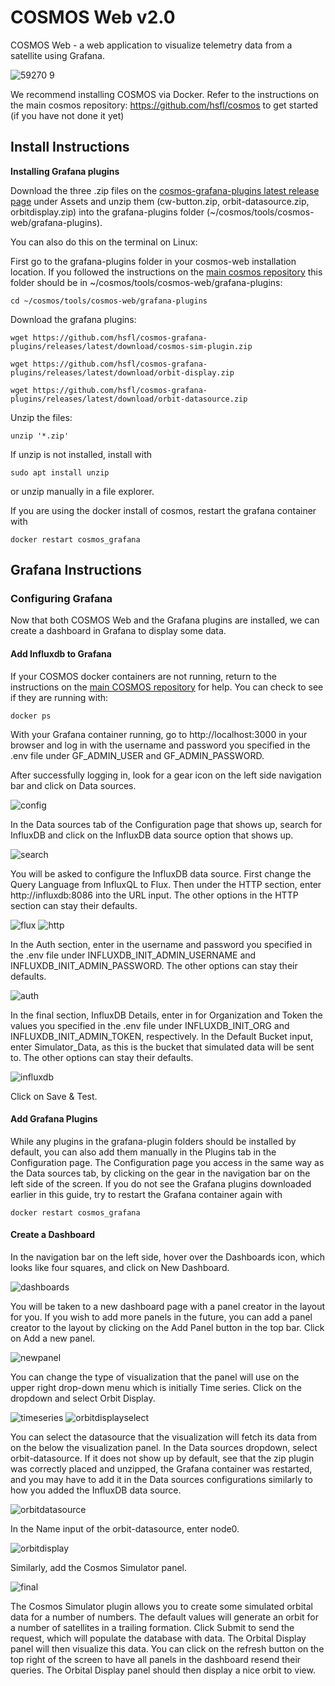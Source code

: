 # COSMOS Web v2.0

COSMOS Web - a web application to visualize telemetry data from a satellite using Grafana. 

![59270 9](https://user-images.githubusercontent.com/1541868/159378681-836b043d-a14a-44c6-a586-7de8fca09ad0.png)

We recommend installing COSMOS via Docker. Refer to the instructions on the main cosmos repository: https://github.com/hsfl/cosmos to get started (if you have not done it yet)


## Install Instructions

**Installing Grafana plugins**

Download the three .zip files on the [cosmos-grafana-plugins latest release page](https://github.com/hsfl/cosmos-grafana-plugins/releases/latest) under Assets and unzip them (cw-button.zip, orbit-datasource.zip, orbitdisplay.zip) into the grafana-plugins folder (~/cosmos/tools/cosmos-web/grafana-plugins).

You can also do this on the terminal on Linux:

First go to the grafana-plugins folder in your cosmos-web installation location. If you followed the instructions on the [main cosmos repository](https://github.com/hsfl/cosmos) this folder should be in ~/cosmos/tools/cosmos-web/grafana-plugins:
```
cd ~/cosmos/tools/cosmos-web/grafana-plugins
```
Download the grafana plugins:
```
wget https://github.com/hsfl/cosmos-grafana-plugins/releases/latest/download/cosmos-sim-plugin.zip
```
```
wget https://github.com/hsfl/cosmos-grafana-plugins/releases/latest/download/orbit-display.zip
```
```
wget https://github.com/hsfl/cosmos-grafana-plugins/releases/latest/download/orbit-datasource.zip
```
Unzip the files:
```
unzip '*.zip'
```
If unzip is not installed, install with 
```
sudo apt install unzip
```
or unzip manually in a file explorer.

If you are using the docker install of cosmos, restart the grafana container with
```
docker restart cosmos_grafana
```

## Grafana Instructions

### Configuring Grafana

Now that both COSMOS Web and the Grafana plugins are installed, we can create a dashboard in Grafana to display some data.

#### Add Influxdb to Grafana

If your COSMOS docker containers are not running, return to the instructions on the [main COSMOS repository](https://github.com/hsfl/cosmos) for help. You can check to see if they are running with:
```
docker ps
```

With your Grafana container running, go to http://localhost:3000 in your browser and log in with the username and password you specified in the .env file under GF_ADMIN_USER and GF_ADMIN_PASSWORD.

After successfully logging in, look for a gear icon on the left side navigation bar and click on Data sources.

![config](https://user-images.githubusercontent.com/40340250/181689735-ebddd500-1d52-450d-b303-3faa41f390a1.png)

In the Data sources tab of the Configuration page that shows up, search for InfluxDB and click on the InfluxDB data source option that shows up.

![search](https://user-images.githubusercontent.com/40340250/181689931-ffa7dad8-2af5-4918-b9ce-41bda782e4ed.png)

You will be asked to configure the InfluxDB data source. First change the Query Language from InfluxQL to Flux. Then under the HTTP section, enter http://influxdb:8086 into the URL input. The other options in the HTTP section can stay their defaults.

![flux](https://user-images.githubusercontent.com/40340250/181690011-02be9b43-2fc0-4dac-afcb-d4d181cb84e3.png)
![http](https://user-images.githubusercontent.com/40340250/181690193-61e66432-facb-418f-9da4-df054f8aa165.png)

In the Auth section, enter in the username and password you specified in the .env file under INFLUXDB_INIT_ADMIN_USERNAME and INFLUXDB_INIT_ADMIN_PASSWORD. The other options can stay their defaults.

![auth](https://user-images.githubusercontent.com/40340250/181690434-3ab81720-8190-4abf-99c1-47ace7faabcd.png)

In the final section, InfluxDB Details, enter in for Organization and Token the values you specified in the .env file under INFLUXDB_INIT_ORG and INFLUXDB_INIT_ADMIN_TOKEN, respectively. In the Default Bucket input, enter Simulator_Data, as this is the bucket that simulated data will be sent to. The other options can stay their defaults.

![influxdb](https://user-images.githubusercontent.com/40340250/181690736-636a1b5f-fbcf-40ea-a33c-af060dc15bb9.png)


Click on Save & Test.

#### Add Grafana Plugins

While any plugins in the grafana-plugin folders should be installed by default, you can also add them manually in the Plugins tab in the Configuration page. The Configuration page you access in the same way as the Data sources tab, by clicking on the gear in the navigation bar on the left side of the screen. If you do not see the Grafana plugins downloaded earlier in this guide, try to restart the Grafana container again with
```
docker restart cosmos_grafana
```

#### Create a Dashboard
In the navigation bar on the left side, hover over the Dashboards icon, which looks like four squares, and click on New Dashboard.

![dashboards](https://user-images.githubusercontent.com/40340250/181691917-49e50515-08d7-444e-9c2d-aedb61dea0e6.png)

You will be taken to a new dashboard page with a panel creator in the layout for you. If you wish to add more panels in the future, you can add a panel creator to the layout by clicking on the Add Panel button in the top bar. Click on Add a new panel.

![newpanel](https://user-images.githubusercontent.com/40340250/181692310-cda18667-0080-45ca-9b90-4eea533c8a52.png)

You can change the type of visualization that the panel will use on the upper right drop-down menu which is initially Time series. Click on the dropdown and select Orbit Display.

![timeseries](https://user-images.githubusercontent.com/40340250/181692642-aff5f3f3-9847-482a-9f25-db3006553dd9.png)
![orbitdisplayselect](https://user-images.githubusercontent.com/40340250/181692752-4a36662e-d7a6-42b7-b6cc-c410a42c6a9d.png)

You can select the datasource that the visualization will fetch its data from on the below the visualization panel. In the Data sources dropdown, select orbit-datasource. If it does not show up by default, see that the zip plugin was correctly placed and unzipped, the Grafana container was restarted, and you may have to add it in the Data sources configurations similarly to how you added the InfluxDB data source.

![orbitdatasource](https://user-images.githubusercontent.com/40340250/181693111-91265b56-0d67-48c1-adb2-b7f980586796.png)

In the Name input of the orbit-datasource, enter node0.

![orbitdisplay](https://user-images.githubusercontent.com/40340250/181693349-5fdd447a-8163-4cd7-8d9b-f1741842ce08.png)

Similarly, add the Cosmos Simulator panel.

![final](https://user-images.githubusercontent.com/40340250/181693774-268bd86b-bc91-443b-82c6-a35a809d8cb3.png)

The Cosmos Simulator plugin allows you to create some simulated orbital data for a number of numbers. The default values will generate an orbit for a number of satellites in a trailing formation. Click Submit to send the request, which will populate the database with data. The Orbital Display panel will then visualize this data. You can click on the refresh button on the top right of the screen to have all panels in the dashboard resend their queries. The Orbital Display panel should then display a nice orbit to view.
